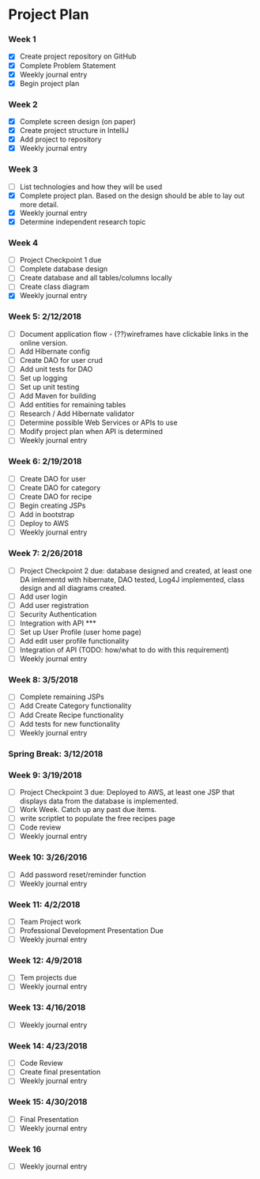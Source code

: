 # Project Plan

### Week 1
- [X] Create project repository on GitHub
- [X] Complete Problem Statement
- [X] Weekly journal entry
- [X] Begin project plan

### Week 2
- [X] Complete screen design (on paper)
- [X] Create project structure in IntelliJ
- [X] Add project to repository
- [X] Weekly journal entry

### Week 3
- [ ] List technologies and how they will be used
- [X] Complete project plan. Based on the design should be able to lay out 
more detail.
- [X] Weekly journal entry
- [X] Determine independent research topic

### Week 4
- [ ] Project Checkpoint 1 due
- [ ] Complete database design
- [ ] Create database and all tables/columns locally
- [ ] Create class diagram
- [X] Weekly journal entry

### Week 5: 2/12/2018
- [ ] Document application flow - (??)wireframes have clickable links in the online version.
- [ ] Add Hibernate config
- [ ] Create DAO for user crud
- [ ] Add unit tests for DAO
- [ ] Set up logging
- [ ] Set up unit testing
- [ ] Add Maven for building
- [ ] Add entities for remaining tables
- [ ] Research / Add Hibernate validator
- [ ] Determine possible Web Services or APIs to use
- [ ] Modify project plan when API is determined
- [ ] Weekly journal entry

### Week 6: 2/19/2018
- [ ] Create DAO for user
- [ ] Create DAO for category
- [ ] Create DAO for recipe
- [ ] Begin creating JSPs
- [ ] Add in bootstrap
- [ ] Deploy to AWS
- [ ] Weekly journal entry

### Week 7: 2/26/2018
- [ ] Project Checkpoint 2 due: database designed and created, at least one DA imlementd with hibernate, DAO tested, Log4J implemented, class design and all diagrams created.
- [ ] Add user login  
- [ ] Add user registration
- [ ] Security Authentication
- [ ] Integration with API ***
- [ ] Set up User Profile (user home page)
- [ ] Add edit user profile functionality
- [ ] Integration of API (TODO: how/what to do with this requirement)
- [ ] Weekly journal entry

### Week 8: 3/5/2018
- [ ] Complete remaining JSPs
- [ ] Add Create Category functionality
- [ ] Add Create Recipe functionality
- [ ] Add tests for new functionality
- [ ] Weekly journal entry

### Spring Break: 3/12/2018

### Week 9: 3/19/2018
- [ ] Project Checkpoint 3 due: Deployed to AWS, at least one JSP that displays data from the database is implemented.
- [ ] Work Week. Catch up any past due items.
- [ ] write scriptlet to populate the free recipes page
- [ ] Code review
- [ ] Weekly journal entry

### Week 10: 3/26/2016
- [ ] Add password reset/reminder function
- [ ] Weekly journal entry

### Week 11: 4/2/2018
- [ ] Team Project work
- [ ] Professional Development Presentation Due 
- [ ] Weekly journal entry

### Week 12: 4/9/2018
- [ ] Tem projects due
- [ ] Weekly journal entry

### Week 13: 4/16/2018
- [ ] Weekly journal entry

### Week 14: 4/23/2018
- [ ] Code Review
- [ ] Create final presentation
- [ ] Weekly journal entry

### Week 15: 4/30/2018
- [ ] Final Presentation
- [ ] Weekly journal entry

### Week 16
- [ ] Weekly journal entry







